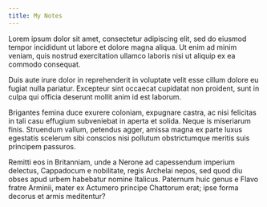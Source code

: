 ```yaml
---
title: My Notes
---
```


Lorem ipsum dolor sit amet, consectetur adipiscing elit, sed do eiusmod
tempor incididunt ut labore et dolore magna aliqua. Ut enim ad minim veniam,
quis nostrud exercitation ullamco laboris nisi ut aliquip ex ea commodo
consequat.

Duis aute irure dolor in reprehenderit in voluptate velit esse cillum dolore
eu fugiat nulla pariatur. Excepteur sint occaecat cupidatat non proident,
sunt in culpa qui officia deserunt mollit anim id est laborum.

Brigantes femina duce exurere coloniam, expugnare castra, ac nisi felicitas
in tali casu effugium subveniebat in aperta et solida. Neque is miseriarum
finis. Struendum vallum, petendus agger, amissa magna ex parte luxus
egestatis scelerum sibi conscios nisi pollutum obstrictumque meritis suis
principem passuros.

Remitti eos in Britanniam, unde a Nerone ad capessendum imperium delectus,
Cappadocum e nobilitate, regis Archelai nepos, sed quod diu obses apud urbem
habebatur nomine Italicus. Paternum huic genus e Flavo fratre Arminii, mater
ex Actumero principe Chattorum erat; ipse forma decorus et armis meditentur?
